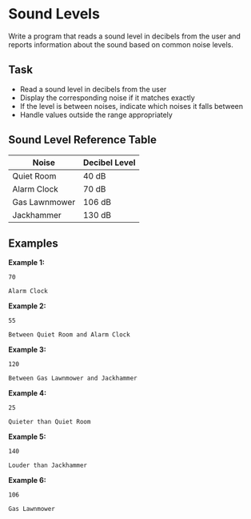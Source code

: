 # Sound Levels

Write a program that reads a sound level in decibels from the user and reports information about the sound based on common noise levels.

## Task
- Read a sound level in decibels from the user
- Display the corresponding noise if it matches exactly
- If the level is between noises, indicate which noises it falls between
- Handle values outside the range appropriately

## Sound Level Reference Table
| Noise         | Decibel Level |
|---------------|---------------|
| Quiet Room    | 40 dB         |
| Alarm Clock   | 70 dB         |
| Gas Lawnmower | 106 dB        |
| Jackhammer    | 130 dB        |

## Examples
**Example 1:**
```
70
```
```
Alarm Clock
```

**Example 2:**
```
55
```
```
Between Quiet Room and Alarm Clock
```

**Example 3:**
```
120
```
```
Between Gas Lawnmower and Jackhammer
```

**Example 4:**
```
25
```
```
Quieter than Quiet Room
```

**Example 5:**
```
140
```
```
Louder than Jackhammer
```

**Example 6:**
```
106
```
```
Gas Lawnmower
```

